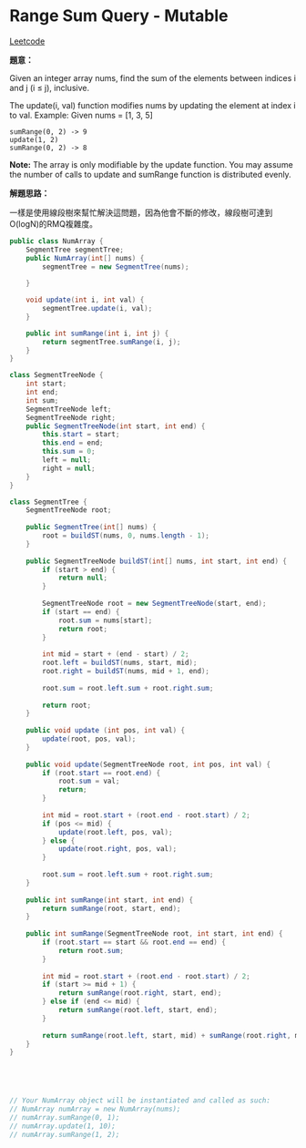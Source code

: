 # Range Sum Query - Mutable

[Leetcode](https://leetcode.com/problems/range-sum-query-mutable/)

**題意：**

Given an integer array nums, find the sum of the elements between indices i and j (i ≤ j), inclusive.

The update(i, val) function modifies nums by updating the element at index i to val.
Example:
Given nums = [1, 3, 5]
```
sumRange(0, 2) -> 9
update(1, 2)
sumRange(0, 2) -> 8
```
**Note:**
The array is only modifiable by the update function.
You may assume the number of calls to update and sumRange function is distributed evenly.



**解題思路：**

一樣是使用線段樹來幫忙解決這問題，因為他會不斷的修改，線段樹可達到O(logN)的RMQ複雜度。

```java
public class NumArray {
    SegmentTree segmentTree;
    public NumArray(int[] nums) {
        segmentTree = new SegmentTree(nums);
        
    }

    void update(int i, int val) {
        segmentTree.update(i, val);
    }

    public int sumRange(int i, int j) {
        return segmentTree.sumRange(i, j);
    }
}

class SegmentTreeNode {
    int start;
    int end;
    int sum;
    SegmentTreeNode left;
    SegmentTreeNode right;
    public SegmentTreeNode(int start, int end) {
        this.start = start;
        this.end = end;
        this.sum = 0;
        left = null;
        right = null;
    }
}

class SegmentTree {
    SegmentTreeNode root;
    
    public SegmentTree(int[] nums) {
        root = buildST(nums, 0, nums.length - 1);
    }
    
    public SegmentTreeNode buildST(int[] nums, int start, int end) {
        if (start > end) {
            return null;
        }
        
        SegmentTreeNode root = new SegmentTreeNode(start, end);
        if (start == end) {
            root.sum = nums[start];
            return root;
        }
        
        int mid = start + (end - start) / 2;
        root.left = buildST(nums, start, mid);
        root.right = buildST(nums, mid + 1, end);
        
        root.sum = root.left.sum + root.right.sum;
        
        return root;
    }
    
    public void update (int pos, int val) {
        update(root, pos, val);
    }
    
    public void update(SegmentTreeNode root, int pos, int val) {
        if (root.start == root.end) {
            root.sum = val;
            return;
        }
        
        int mid = root.start + (root.end - root.start) / 2;
        if (pos <= mid) {
            update(root.left, pos, val);
        } else {
            update(root.right, pos, val);
        }
        
        root.sum = root.left.sum + root.right.sum;
    }
    
    public int sumRange(int start, int end) {
        return sumRange(root, start, end);
    }
    
    public int sumRange(SegmentTreeNode root, int start, int end) {
        if (root.start == start && root.end == end) {
            return root.sum;
        }
        
        int mid = root.start + (root.end - root.start) / 2;
        if (start >= mid + 1) {
            return sumRange(root.right, start, end);
        } else if (end <= mid) {
            return sumRange(root.left, start, end);
        }
        
        return sumRange(root.left, start, mid) + sumRange(root.right, mid + 1, end);
    }
}





// Your NumArray object will be instantiated and called as such:
// NumArray numArray = new NumArray(nums);
// numArray.sumRange(0, 1);
// numArray.update(1, 10);
// numArray.sumRange(1, 2);
```
